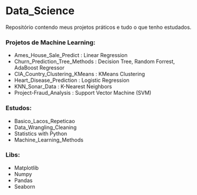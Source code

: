 # Data_Science
Repositório contendo meus projetos práticos e tudo o que tenho estudados.

### Projetos de Machine Learning:
 - Ames_House_Sale_Predict : Linear Regression
 - Churn_Prediction_Tree_Methods : Decision Tree, Random Forrest, AdaBoost Regressor
 - CIA_Country_Clustering_KMeans : KMeans Clustering
 - Heart_Disease_Prediction : Logistic Regression
 - KNN_Sonar_Data : K-Nearest Neighbors
 - Project-Fraud_Analysis : Support Vector Machine (SVM)
### Estudos:
 - Basico_Lacos_Repeticao
 - Data_Wrangling_Cleaning
 - Statistics with Python
 - Machine_Learning_Methods
### Libs:
 - Matplotlib
 - Numpy
 - Pandas
 - Seaborn
